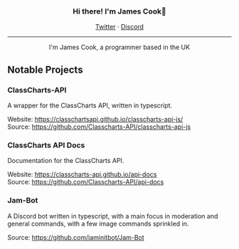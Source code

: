 <h3 align="center">Hi there! I'm James Cook👋</h3>
<p align="center">
  <a href="https://twitter.com/jamesatjaminit">Twitter</a>  ·
  <a href="https://discord.gg/985yaqxPuy">Discord</a>
</p>

---

<p align="center">I'm James Cook, a programmer based in the UK</p>

## Notable Projects 
### ClassCharts-API
A wrapper for the ClassCharts API, written in typescript.  

Website: https://classchartsapi.github.io/classcharts-api-js/  
Source: https://github.com/Classcharts-API/classcharts-api-js


### ClassCharts API Docs
Documentation for the ClassCharts API.  

Website: https://classcharts-api.github.io/api-docs  
Source: https://github.com/Classcharts-API/api-docs
### Jam-Bot
A Discord bot written in typescript, with a main focus in moderation and general commands, with a few image commands sprinkled in.  
  
Source: https://github.com/jaminitbot/Jam-Bot  
